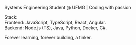 Systems Engineering Student @ UFMG | Coding with passion   

Stack:  
Frontend: JavaScript, TypeScript, React, Angular.  
Backend: Node.js (TS), Java, Python, Docker, C#.  

Forever learning, forever building, a tinker.  

<!---
IgorGrieder/IgorGrieder is a ✨ special ✨ repository because its `README.md` (this file) appears on your GitHub profile.
You can click the Preview link to take a look at your changes.
--->
